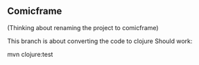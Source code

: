 Comicframe
-

(Thinking about renaming the project to comicframe)

This branch is about converting the code to clojure
Should work:

   mvn clojure:test

